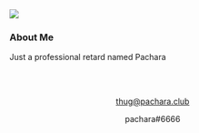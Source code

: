 <img src="https://komarev.com/ghpvc/?username=pachara1337&&style=flat-square" align="center" /> 

 


<h3>About Me</h3>
Just a professional retard named Pachara








<h2></h2>
<br/>


<div align="center">

thug@pachara.club

</div>



 
 <div align="center">
  
  pachara#6666
  
  </div>





 


  





